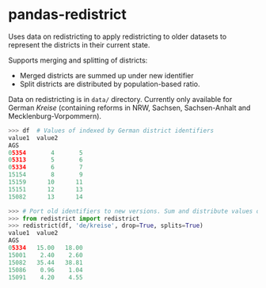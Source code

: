 # pandas-redistrict

Uses data on redistricting to apply redistricting to older datasets to represent the districts in their current state.

Supports merging and splitting of districts:
- Merged districts are summed up under new identifier
- Split districts are distributed by population-based ratio.

Data on redistricting is in `data/` directory. Currently only available for German *Kreise* (containing reforms in NRW, Sachsen, Sachsen-Anhalt and Mecklenburg-Vorpommern).


``` python
>>> df  # Values of indexed by German district identifiers
value1  value2
AGS
05354       4       5
05313       5       6
05334       6       7
15154       8       9
15159      10      11
15151      12      13
15082      13      14

>>> # Port old identifiers to new versions. Sum and distribute values on the way
>>> from redistrict import redistrict
>>> redistrict(df, 'de/kreise', drop=True, splits=True)
value1  value2
AGS
05334   15.00   18.00
15001    2.40    2.60
15082   35.44   38.81
15086    0.96    1.04
15091    4.20    4.55
```
